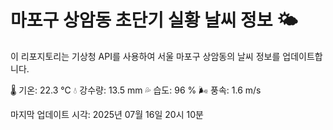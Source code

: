 
# 마포구 상암동 초단기 실황 날씨 정보 🌤️

이 리포지토리는 기상청 API를 사용하여 서울 마포구 상암동의 날씨 정보를 업데이트합니다. 

🌡️ 기온: 22.3 ℃
💧 강수량: 13.5 mm
💦 습도: 96 %
🌬️ 풍속: 1.6 m/s

마지막 업데이트 시각: 2025년 07월 16일 20시 10분    
